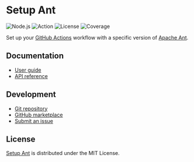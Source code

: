 # Setup Ant
![Node.js](https://badgen.net/badge/node/%3E%3D20.0.0/green) ![Action](https://badgen.net/badge/action/v1.1.0/blue) ![License](https://badgen.net/badge/license/MIT/blue) ![Coverage](https://badgen.net/codecov/c/github/cedx/setup-ant)

Set up your [GitHub Actions](https://docs.github.com/en/actions) workflow with a specific version of [Apache Ant](https://ant.apache.org).

## Documentation
- [User guide](https://docs.belin.io/setup-ant)
- [API reference](https://docs.belin.io/setup-ant/api)

## Development
- [Git repository](https://github.com/cedx/setup-ant)
- [GitHub marketplace](https://github.com/marketplace/actions/setup-ant)
- [Submit an issue](https://github.com/cedx/setup-ant/issues)

## License
[Setup Ant](https://docs.belin.io/setup-ant) is distributed under the MIT License.
